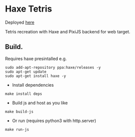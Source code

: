 # Haxe Tetris

Deployed [here](https://romilk-senpai.github.io/haxe-pixi-tetris/)

Tetris recreation with Haxe and PixiJS backend for web target.

## Build.

Requires haxe presintalled e.g.
```shell
sudo add-apt-repository ppa:haxe/releases -y
sudo apt-get update
sudo apt-get install haxe -y
```

* Install dependencies
```shell
make install deps
```

* Build js and host as you like
```shell
make build-js
```
* Or run (requires python3 with http.server)
```shell
make run-js
```
